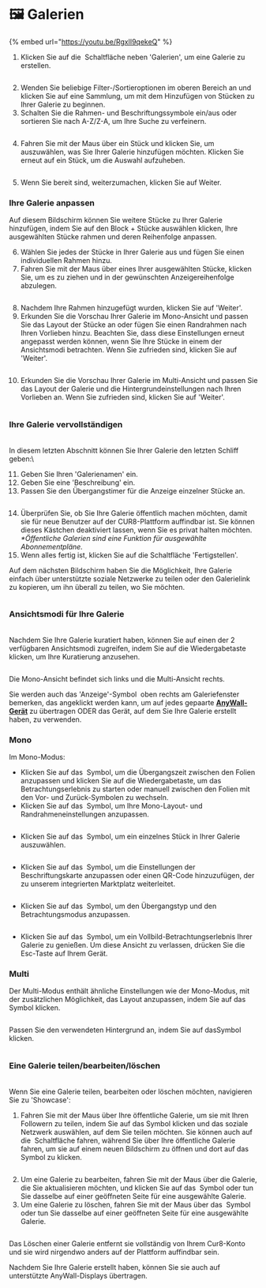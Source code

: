 # 🖼️ Galerien

{% embed url="https://youtu.be/RgxlI9qekeQ" %}

1. Klicken Sie auf die <img src="../../../.gitbook/assets/Screenshot 2024-04-12 at 08.27.05.png" alt="" data-size="line"> Schaltfläche neben 'Galerien', um eine Galerie zu erstellen.

<figure><img src="../../../.gitbook/assets/Screenshot 2025-01-03 at 11.03.19.png" alt=""><figcaption></figcaption></figure>

2. Wenden Sie beliebige Filter-/Sortieroptionen im oberen Bereich an und klicken Sie auf eine Sammlung, um mit dem Hinzufügen von Stücken zu Ihrer Galerie zu beginnen.
3. Schalten Sie die Rahmen- und Beschriftungssymbole ein/aus oder sortieren Sie nach A-Z/Z-A, um Ihre Suche zu verfeinern.

<figure><img src="../../../.gitbook/assets/Screenshot 2025-01-03 at 11.07.18.png" alt=""><figcaption></figcaption></figure>

4. Fahren Sie mit der Maus über ein Stück und klicken Sie, um auszuwählen, was Sie Ihrer Galerie hinzufügen möchten. Klicken Sie erneut auf ein Stück, um die Auswahl aufzuheben.

<figure><img src="../../../.gitbook/assets/Screenshot 2025-01-03 at 11.05.21.png" alt=""><figcaption></figcaption></figure>

5. Wenn Sie bereit sind, weiterzumachen, klicken Sie auf Weiter.

### Ihre Galerie anpassen

Auf diesem Bildschirm können Sie weitere Stücke zu Ihrer Galerie hinzufügen, indem Sie auf den Block + Stücke auswählen klicken, Ihre ausgewählten Stücke rahmen und deren Reihenfolge anpassen.

6. Wählen Sie jedes der Stücke in Ihrer Galerie aus und fügen Sie einen individuellen Rahmen hinzu.
7. Fahren Sie mit der Maus über eines Ihrer ausgewählten Stücke, klicken Sie, um es zu ziehen und in der gewünschten Anzeigereihenfolge abzulegen.

<figure><img src="../../../.gitbook/assets/Untitled design (1) (1).gif" alt=""><figcaption></figcaption></figure>

8. Nachdem Ihre Rahmen hinzugefügt wurden, klicken Sie auf 'Weiter'.
9. Erkunden Sie die Vorschau Ihrer Galerie im Mono-Ansicht und passen Sie das Layout der Stücke an oder fügen Sie einen Randrahmen nach Ihren Vorlieben hinzu. Beachten Sie, dass diese Einstellungen erneut angepasst werden können, wenn Sie Ihre Stücke in einem der Ansichtsmodi betrachten. Wenn Sie zufrieden sind, klicken Sie auf 'Weiter'.

<figure><img src="../../../.gitbook/assets/Screenshot 2025-01-03 at 11.51.41.png" alt=""><figcaption></figcaption></figure>

10. Erkunden Sie die Vorschau Ihrer Galerie im Multi-Ansicht und passen Sie das Layout der Galerie und die Hintergrundeinstellungen nach Ihren Vorlieben an. Wenn Sie zufrieden sind, klicken Sie auf 'Weiter'.

<figure><img src="../../../.gitbook/assets/Screenshot 2025-01-03 at 11.53.23.png" alt=""><figcaption></figcaption></figure>

### Ihre Galerie vervollständigen

\
In diesem letzten Abschnitt können Sie Ihrer Galerie den letzten Schliff geben:\

11. Geben Sie Ihren 'Galerienamen' ein.
12. Geben Sie eine 'Beschreibung' ein.
13. Passen Sie den Übergangstimer für die Anzeige einzelner Stücke an.

<figure><img src="../../../.gitbook/assets/Screenshot 2025-01-03 at 11.55.44.png" alt=""><figcaption></figcaption></figure>

14. Überprüfen Sie, ob Sie Ihre Galerie öffentlich machen möchten, damit sie für neue Benutzer auf der CUR8-Plattform auffindbar ist. Sie können dieses Kästchen deaktiviert lassen, wenn Sie es privat halten möchten. _\*Öffentliche Galerien sind eine Funktion für ausgewählte Abonnementpläne._ 
15. Wenn alles fertig ist, klicken Sie auf die Schaltfläche 'Fertigstellen'.

Auf dem nächsten Bildschirm haben Sie die Möglichkeit, Ihre Galerie einfach über unterstützte soziale Netzwerke zu teilen oder den Galerielink zu kopieren, um ihn überall zu teilen, wo Sie möchten.

<figure><img src="../../../.gitbook/assets/Screenshot 2025-01-03 at 11.58.07.png" alt=""><figcaption></figcaption></figure>

### Ansichtsmodi für Ihre Galerie

\
Nachdem Sie Ihre Galerie kuratiert haben, können Sie auf einen der 2 verfügbaren Ansichtsmodi zugreifen, indem Sie auf die Wiedergabetaste klicken, um Ihre Kuratierung anzusehen.

<figure><img src="../../../.gitbook/assets/Screenshot 2025-03-21 at 10.15.29.png" alt=""><figcaption></figcaption></figure>

Die Mono-Ansicht befindet sich links und die Multi-Ansicht rechts.

Sie werden auch das 'Anzeige'-Symbol <img src="../../../.gitbook/assets/Screenshot 2025-01-03 at 12.03.25.png" alt="" data-size="line"> oben rechts am Galeriefenster bemerken, das angeklickt werden kann, um auf jedes gepaarte [**AnyWall-Gerät**](https://www.anywall.io) zu übertragen ODER das Gerät, auf dem Sie Ihre Galerie erstellt haben, zu verwenden.

### Mono

Im Mono-Modus:

* Klicken Sie auf das <img src="../../../.gitbook/assets/Screenshot 2024-04-12 at 10.21.08.png" alt="" data-size="line"> Symbol, um die Übergangszeit zwischen den Folien anzupassen und klicken Sie auf die Wiedergabetaste, um das Betrachtungserlebnis zu starten oder manuell zwischen den Folien mit den Vor- und Zurück-Symbolen zu wechseln.
* Klicken Sie auf das <img src="../../../.gitbook/assets/Screenshot 2024-04-12 at 10.18.36.png" alt="" data-size="line"> Symbol, um Ihre Mono-Layout- und Randrahmeneinstellungen anzupassen.

<figure><img src="../../../.gitbook/assets/Screenshot 2024-07-10 at 15.32.43.png" alt=""><figcaption></figcaption></figure>

* Klicken Sie auf das <img src="../../../.gitbook/assets/Screenshot 2024-04-12 at 10.23.12.png" alt="" data-size="line"> Symbol, um ein einzelnes Stück in Ihrer Galerie auszuwählen.

<figure><img src="../../../.gitbook/assets/Screenshot 2024-07-10 at 15.33.41.png" alt=""><figcaption></figcaption></figure>

* Klicken Sie auf das <img src="../../../.gitbook/assets/Screenshot 2024-07-10 at 15.35.31.png" alt="" data-size="line"> Symbol, um die Einstellungen der Beschriftungskarte anzupassen oder einen QR-Code hinzuzufügen, der zu unserem integrierten Marktplatz weiterleitet.

<figure><img src="../../../.gitbook/assets/Screenshot 2024-07-10 at 15.36.04.png" alt=""><figcaption></figcaption></figure>

* Klicken Sie auf das <img src="../../../.gitbook/assets/Screenshot 2024-04-12 at 10.26.05.png" alt="" data-size="line"> Symbol, um den Übergangstyp und den Betrachtungsmodus anzupassen.

<figure><img src="../../../.gitbook/assets/Screenshot 2024-07-10 at 15.34.37.png" alt=""><figcaption></figcaption></figure>

* Klicken Sie auf das <img src="../../../.gitbook/assets/Screenshot 2024-04-12 at 11.22.57.png" alt="" data-size="line"> Symbol, um ein Vollbild-Betrachtungserlebnis Ihrer Galerie zu genießen. Um diese Ansicht zu verlassen, drücken Sie die Esc-Taste auf Ihrem Gerät.

### Multi

Der Multi-Modus enthält ähnliche Einstellungen wie der Mono-Modus, mit der zusätzlichen Möglichkeit, das Layout anzupassen, indem Sie auf das <img src="../../../.gitbook/assets/Screenshot 2024-04-12 at 11.28.36.png" alt="" data-size="line"> Symbol klicken.

<figure><img src="../../../.gitbook/assets/Screenshot 2024-07-11 at 15.55.14.png" alt=""><figcaption></figcaption></figure>

Passen Sie den verwendeten Hintergrund an, indem Sie auf das<img src="../../../.gitbook/assets/Screenshot 2024-04-12 at 11.29.15.png" alt="" data-size="line">Symbol klicken.

<figure><img src="../../../.gitbook/assets/Screenshot 2024-07-10 at 15.39.29.png" alt=""><figcaption></figcaption></figure>

### Eine Galerie teilen/bearbeiten/löschen

\
Wenn Sie eine Galerie teilen, bearbeiten oder löschen möchten, navigieren Sie zu 'Showcase':

1. Fahren Sie mit der Maus über Ihre öffentliche Galerie, um sie mit Ihren Followern zu teilen, indem Sie auf das <img src="../../../.gitbook/assets/Screenshot 2024-07-10 at 15.26.24.png" alt="" data-size="line">Symbol klicken und das soziale Netzwerk auswählen, auf dem Sie teilen möchten. Sie können auch auf die <img src="../../../.gitbook/assets/Screenshot 2024-07-11 at 15.56.45.png" alt="" data-size="line"> Schaltfläche fahren, während Sie über Ihre öffentliche Galerie fahren, um sie auf einem neuen Bildschirm zu öffnen und dort auf das <img src="../../../.gitbook/assets/Screenshot 2024-07-10 at 15.26.24.png" alt="" data-size="line">Symbol zu klicken.

<figure><img src="../../../.gitbook/assets/Screenshot 2025-01-03 at 12.08.31.png" alt=""><figcaption></figcaption></figure>

2. Um eine Galerie zu bearbeiten, fahren Sie mit der Maus über die Galerie, die Sie aktualisieren möchten, und klicken Sie auf das <img src="../../../.gitbook/assets/Screenshot 2024-04-12 at 11.39.40.png" alt="" data-size="line"> Symbol oder tun Sie dasselbe auf einer geöffneten Seite für eine ausgewählte Galerie.
3. Um eine Galerie zu löschen, fahren Sie mit der Maus über das <img src="../../../.gitbook/assets/Screenshot 2024-04-12 at 11.40.39.png" alt="" data-size="line"> Symbol oder tun Sie dasselbe auf einer geöffneten Seite für eine ausgewählte Galerie.

<figure><img src="../../../.gitbook/assets/Screenshot 2025-01-03 at 12.11.41.png" alt=""><figcaption></figcaption></figure>

Das Löschen einer Galerie entfernt sie vollständig von Ihrem Cur8-Konto und sie wird nirgendwo anders auf der Plattform auffindbar sein.

Nachdem Sie Ihre Galerie erstellt haben, können Sie sie auch auf unterstützte AnyWall-Displays übertragen.